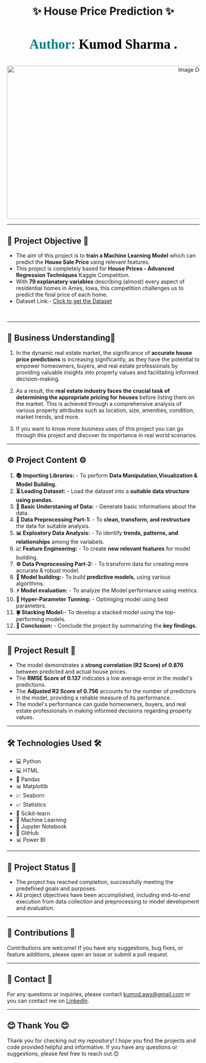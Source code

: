 <div align="center">
  
# ✨ House Price Prediction ✨     
</div>

<h3 align="center" style="font-size: 35px; color: #800080; font-family: Georgia;">
    <span style="color: #008080;"> Author:</span> 
    <span style="color: black;">Kumod Sharma .</span>
</h3>
<p align="center">
  <img src="https://media.licdn.com/dms/image/C5612AQF-4JihSLXkjw/article-cover_image-shrink_600_2000/0/1639905437564?e=2147483647&v=beta&t=dpD207ru5kxp4ZZecfHuXLr9AdenVCeu7TqP27ZLnG0" alt="Image Description" width="1000" height="400">
</p>



---  
<h2>📝 Project Objective 📝 </h2>

* The aim of this project is to <b>train a Machine Learning Model</b> which can predict the <b>House Sale Price</b> using relevant features.<br>
* This project is completely based for <b>House Prices - Advanced Regression Techniques</b> Kaggle Competition.<br>
* With <b>79 explanatory variables</b> describing (almost) every aspect of residential homes in Ames, Iowa, this competition challenges us to predict the final price of each home.<br>
* Dataset Link:- <a href="https://www.kaggle.com/competitions/house-prices-advanced-regression-techniques/data">Click to get the Dataset</a>
<br>


----
<h2>🌟 Business Understanding🌟 </h2>

1. In the dynamic real estate market, the significance of <b>accurate house price predictions</b> is increasing significantly, as they have the potential to empower homeowners, buyers, and real estate professionals by providing valuable insights into property values and facilitating informed decision-making.
    
2. As a result, the <b>real estate industry faces the crucial task of determining the appropriate pricing for houses</b> before listing them on the market. This is achieved through a comprehensive analysis of various property attributes such as location, size, amenities, condition, market trends, and more.

3. If you want to know more business uses of this project you can go through this project and discover its importance in real world scenarios.



----
<h2>⚙️ Project Content ⚙️ </h2>

1. <b>📚 Importing Libraries:</b> - To perform <b>Data Manipulation,Visualization & Model Building.</b><br>    
2. <b>⏳ Loading Dataset:</b> - Load the dataset into a <b>suitable data structure using pandas.</b><br>
3. <b>🧠 Basic Understaning of Data:</b> - Generate basic informations about the data.<br>
4. <b>🧹 Data Preprocessing Part-1:</b> - To <b>clean, transform, and restructure</b> the data for suitable analysis.<br>
5. <b>📊 Exploatory Data Analysis:</b> -  To  identify <b>trends, patterns, and relationships</b> among the variabels.<br>
6. <b>📈 Feature Engineering:</b> -  To create <b>new relevant features</b> for model building.<br>
7. <b>⚙️ Data Preprocessing Part-2:</b> - To transform data for creating more accurate & robust model.<br>
8. <b>🎯 Model building:</b>- To build <b>predictive models</b>, using various algorithms.<br>
9. <b>⚡️ Model evaluation:</b> - To analyze the Model performance using metrics.<br>
10. <b>🌟 Hyper-Parameter Tunning:</b> - Optimiging model using best parameters.
11. <b>🍀 Stacking Model:</b>- To develop a stacked model using the top-performing models.<br>
12. <b>🎈 Conclusion:</b> - Conclude the project by summarizing the <b>key findings.</b><br>

----
<h2>🎯 Project Result 🎯 </h2>

* The model demonstrates a <b>strong correlation (R2 Score) of 0.876</b> between predicted and actual house prices.
* The <b>RMSE Score of 0.137</b> indicates a low average error in the model's predictions.
* The <b>Adjusted R2 Score of 0.756</b> accounts for the number of predictors in the model, providing a reliable measure of its performance.
* The model's performance can guide homeowners, buyers, and real estate professionals in making informed decisions regarding property values.


----

<h2>🛠️ Technologies Used 🛠️  </h2>
<ul>
  <li>💻 Python</li>
  <li>💻 HTML</li>
  <li>🐼 Pandas</li>
  <li>📊 Matplotlib</li>
  <li>📈 Seaborn</li>
  <li>📈 Statistics</li>
  <li>🤖 Scikit-learn</li>
  <li>🧠 Machine Learning</li>
  <li>📓 Jupyter Notebook</li>
  <li>🔗 GitHub</li>
  <li>📊 Power BI</li>
</ul>


----

<h2>🏁 Project Status 🏁 </h2>

* The project has reached completion, successfully meeting the predefined goals and purposes.
* All project objectives have been accomplished, including end-to-end execution from data collection and preprocessing to model development and evaluation.

----


## 👥 Contributions 👥

Contributions are welcome! If you have any suggestions, bug fixes, or feature additions, please open an issue or submit a pull request.

---

## 📧 Contact 📧

For any questions or inquiries, please contact [kumod.aws@gmail.com](mailto:kumod.aws@gmail.com) or you can contact me on [LinkedIn](https://www.linkedin.com/in/kumod-sharma/).

---

<h2>😊 Thank You 😊 </h2>

<p>Thank you for checking out my repository! I hope you find the projects and code provided helpful and informative. If you have any questions or suggestions, please feel free to reach out.😊</p>
